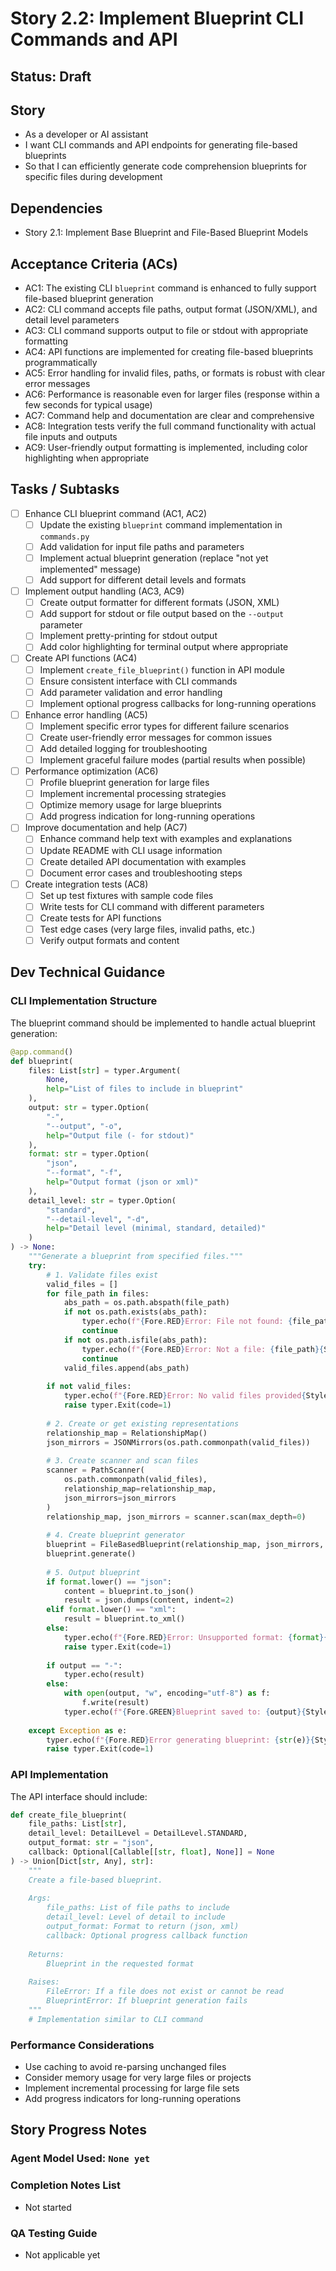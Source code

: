 # Story 2.2: Implement Blueprint CLI Commands and API

## Status: Draft

## Story

- As a developer or AI assistant
- I want CLI commands and API endpoints for generating file-based blueprints
- So that I can efficiently generate code comprehension blueprints for specific files during development

## Dependencies

- Story 2.1: Implement Base Blueprint and File-Based Blueprint Models

## Acceptance Criteria (ACs)

- AC1: The existing CLI `blueprint` command is enhanced to fully support file-based blueprint generation
- AC2: CLI command accepts file paths, output format (JSON/XML), and detail level parameters
- AC3: CLI command supports output to file or stdout with appropriate formatting
- AC4: API functions are implemented for creating file-based blueprints programmatically
- AC5: Error handling for invalid files, paths, or formats is robust with clear error messages
- AC6: Performance is reasonable even for larger files (response within a few seconds for typical usage)
- AC7: Command help and documentation are clear and comprehensive
- AC8: Integration tests verify the full command functionality with actual file inputs and outputs
- AC9: User-friendly output formatting is implemented, including color highlighting when appropriate

## Tasks / Subtasks

- [ ] Enhance CLI blueprint command (AC1, AC2)
  - [ ] Update the existing `blueprint` command implementation in `commands.py`
  - [ ] Add validation for input file paths and parameters
  - [ ] Implement actual blueprint generation (replace "not yet implemented" message)
  - [ ] Add support for different detail levels and formats

- [ ] Implement output handling (AC3, AC9)
  - [ ] Create output formatter for different formats (JSON, XML)
  - [ ] Add support for stdout or file output based on the `--output` parameter
  - [ ] Implement pretty-printing for stdout output
  - [ ] Add color highlighting for terminal output where appropriate

- [ ] Create API functions (AC4)
  - [ ] Implement `create_file_blueprint()` function in API module
  - [ ] Ensure consistent interface with CLI commands
  - [ ] Add parameter validation and error handling
  - [ ] Implement optional progress callbacks for long-running operations

- [ ] Enhance error handling (AC5)
  - [ ] Implement specific error types for different failure scenarios
  - [ ] Create user-friendly error messages for common issues
  - [ ] Add detailed logging for troubleshooting
  - [ ] Implement graceful failure modes (partial results when possible)

- [ ] Performance optimization (AC6)
  - [ ] Profile blueprint generation for large files
  - [ ] Implement incremental processing strategies
  - [ ] Optimize memory usage for large blueprints
  - [ ] Add progress indication for long-running operations

- [ ] Improve documentation and help (AC7)
  - [ ] Enhance command help text with examples and explanations
  - [ ] Update README with CLI usage information
  - [ ] Create detailed API documentation with examples
  - [ ] Document error cases and troubleshooting steps

- [ ] Create integration tests (AC8)
  - [ ] Set up test fixtures with sample code files
  - [ ] Write tests for CLI command with different parameters
  - [ ] Create tests for API functions
  - [ ] Test edge cases (very large files, invalid paths, etc.)
  - [ ] Verify output formats and content

## Dev Technical Guidance

### CLI Implementation Structure

The blueprint command should be implemented to handle actual blueprint generation:

```python
@app.command()
def blueprint(
    files: List[str] = typer.Argument(
        None, 
        help="List of files to include in blueprint"
    ),
    output: str = typer.Option(
        "-", 
        "--output", "-o", 
        help="Output file (- for stdout)"
    ),
    format: str = typer.Option(
        "json", 
        "--format", "-f", 
        help="Output format (json or xml)"
    ),
    detail_level: str = typer.Option(
        "standard", 
        "--detail-level", "-d", 
        help="Detail level (minimal, standard, detailed)"
    )
) -> None:
    """Generate a blueprint from specified files."""
    try:
        # 1. Validate files exist
        valid_files = []
        for file_path in files:
            abs_path = os.path.abspath(file_path)
            if not os.path.exists(abs_path):
                typer.echo(f"{Fore.RED}Error: File not found: {file_path}{Style.RESET_ALL}")
                continue
            if not os.path.isfile(abs_path):
                typer.echo(f"{Fore.RED}Error: Not a file: {file_path}{Style.RESET_ALL}")
                continue
            valid_files.append(abs_path)
            
        if not valid_files:
            typer.echo(f"{Fore.RED}Error: No valid files provided{Style.RESET_ALL}")
            raise typer.Exit(code=1)
            
        # 2. Create or get existing representations
        relationship_map = RelationshipMap()
        json_mirrors = JSONMirrors(os.path.commonpath(valid_files))
        
        # 3. Create scanner and scan files
        scanner = PathScanner(
            os.path.commonpath(valid_files),
            relationship_map=relationship_map,
            json_mirrors=json_mirrors
        )
        relationship_map, json_mirrors = scanner.scan(max_depth=0)
        
        # 4. Create blueprint generator
        blueprint = FileBasedBlueprint(relationship_map, json_mirrors, valid_files)
        blueprint.generate()
        
        # 5. Output blueprint
        if format.lower() == "json":
            content = blueprint.to_json()
            result = json.dumps(content, indent=2)
        elif format.lower() == "xml":
            result = blueprint.to_xml()
        else:
            typer.echo(f"{Fore.RED}Error: Unsupported format: {format}{Style.RESET_ALL}")
            raise typer.Exit(code=1)
            
        if output == "-":
            typer.echo(result)
        else:
            with open(output, "w", encoding="utf-8") as f:
                f.write(result)
            typer.echo(f"{Fore.GREEN}Blueprint saved to: {output}{Style.RESET_ALL}")
            
    except Exception as e:
        typer.echo(f"{Fore.RED}Error generating blueprint: {str(e)}{Style.RESET_ALL}")
        raise typer.Exit(code=1)
```

### API Implementation

The API interface should include:

```python
def create_file_blueprint(
    file_paths: List[str], 
    detail_level: DetailLevel = DetailLevel.STANDARD,
    output_format: str = "json",
    callback: Optional[Callable[[str, float], None]] = None
) -> Union[Dict[str, Any], str]:
    """
    Create a file-based blueprint.
    
    Args:
        file_paths: List of file paths to include
        detail_level: Level of detail to include
        output_format: Format to return (json, xml)
        callback: Optional progress callback function
        
    Returns:
        Blueprint in the requested format
        
    Raises:
        FileError: If a file does not exist or cannot be read
        BlueprintError: If blueprint generation fails
    """
    # Implementation similar to CLI command
```

### Performance Considerations

- Use caching to avoid re-parsing unchanged files
- Consider memory usage for very large files or projects
- Implement incremental processing for large file sets
- Add progress indicators for long-running operations

## Story Progress Notes

### Agent Model Used: `None yet`

### Completion Notes List
- Not started

### QA Testing Guide
- Not applicable yet